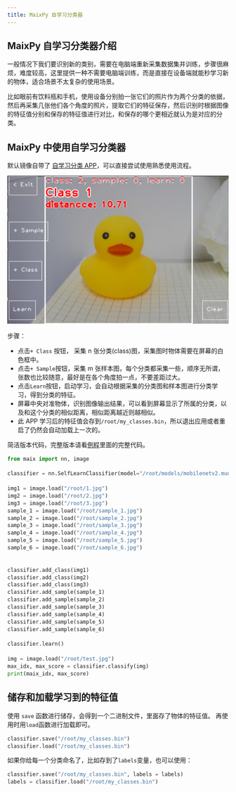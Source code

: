 ```yaml
---
title: MaixPy 自学习分类器
---
```



## MaixPy 自学习分类器介绍

一般情况下我们要识别新的类别，需要在电脑端重新采集数据集并训练，步骤很麻烦，难度较高，这里提供一种不需要电脑端训练，而是直接在设备端就能秒学习新的物体，适合场景不太复杂的使用场景。

比如眼前有饮料瓶和手机，使用设备分别拍一张它们的照片作为两个分类的依据，然后再采集几张他们各个角度的照片，提取它们的特征保存，然后识别时根据图像的特征值分别和保存的特征值进行对比，和保存的哪个更相近就认为是对应的分类。


## MaixPy 中使用自学习分类器

默认镜像自带了 [自学习分类 APP](https://maixhub.com/app/30)，可以直接尝试使用熟悉使用流程。

![](../../assets/self_learn_classifier.jpg)

步骤：
* 点击`+ Class` 按钮， 采集 n 张分类(class)图，采集图时物体需要在屏幕的白色框中。
* 点击`+ Sample`按钮，采集 m 张样本图，每个分类都采集一些，顺序无所谓，张数也比较随意，最好是在各个角度拍一点，不要差距过大。
* 点击`Learn`按钮，启动学习，会自动根据采集的分类图和样本图进行分类学习，得到分类的特征。
* 屏幕中央对准物体，识别图像输出结果，可以看到屏幕显示了所属的分类，以及和这个分类的相似距离，相似距离越近则越相似。
* 此 APP 学习后的特征值会存到`/root/my_classes.bin`，所以退出应用或者重启了仍然会自动加载上一次的。

简洁版本代码，完整版本请看[例程](https://github.com/sipeed/maixpy/tree/main/examples/vision/ai_vision)里面的完整代码。

```python
from maix import nn, image

classifier = nn.SelfLearnClassifier(model="/root/models/mobilenetv2.mud", feature_layer=None)

img1 = image.load("/root/1.jpg")
img2 = image.load("/root/2.jpg")
img3 = image.load("/root/3.jpg")
sample_1 = image.load("/root/sample_1.jpg")
sample_2 = image.load("/root/sample_2.jpg")
sample_3 = image.load("/root/sample_3.jpg")
sample_4 = image.load("/root/sample_4.jpg")
sample_5 = image.load("/root/sample_5.jpg")
sample_6 = image.load("/root/sample_6.jpg")


classifier.add_class(img1)
classifier.add_class(img2)
classifier.add_class(img3)
classifier.add_sample(sample_1)
classifier.add_sample(sample_2)
classifier.add_sample(sample_3)
classifier.add_sample(sample_4)
classifier.add_sample(sample_5)
classifier.add_sample(sample_6)

classifier.learn()

img = image.load("/root/test.jpg")
max_idx, max_score = classifier.classify(img)
print(maix_idx, max_score)
```

## 储存和加载学习到的特征值

使用 `save` 函数进行储存，会得到一个二进制文件，里面存了物体的特征值。
再使用时用`load`函数进行加载即可。

```python
classifier.save("/root/my_classes.bin")
classifier.load("/root/my_classes.bin")
```

如果你给每一个分类命名了，比如存到了`labels`变量，也可以使用：
```python
classifier.save("/root/my_classes.bin", labels = labels)
labels = classifier.load("/root/my_classes.bin")
```


